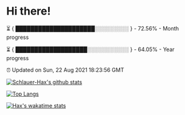 # Hi there!

⏳ { █████████████████████░░░░░░░░░ } - 72.56% - Month progress

⏳ { ███████████████████░░░░░░░░░░░ } - 64.05% - Year progress

⏰ Updated on Sun, 22 Aug 2021 18:23:56 GMT


[![Schlauer-Hax's github stats](https://github-readme-stats.vercel.app/api?username=Schlauer-Hax&show_icons=true&theme=dark&count_private=true)](https://github.com/Schlauer-Hax)


[![Top Langs](https://github-readme-stats.vercel.app/api/top-langs/?username=Schlauer-Hax&layout=compact&theme=dark)](https://github.com/Schlauer-Hax?tab=repositories)


[![Hax's wakatime stats](https://github-readme-stats.vercel.app/api/wakatime?username=Hax&theme=dark)](https://wakatime.com/@Hax)


